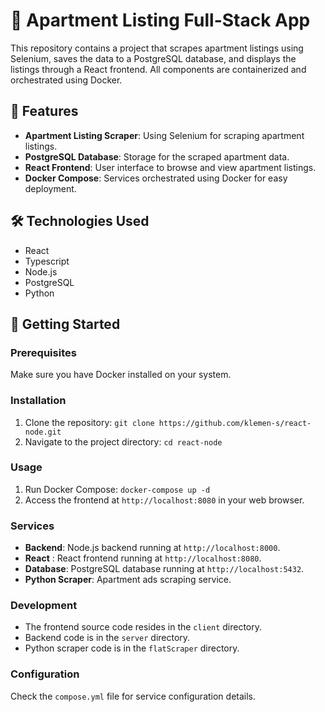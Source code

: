 # 🏢 Apartment Listing Full-Stack App

This repository contains a project that scrapes apartment listings using Selenium, saves the data to a PostgreSQL database, and displays the listings through a React frontend. All components are containerized and orchestrated using Docker.

## 🌟 Features

- **Apartment Listing Scraper**: Using Selenium for scraping apartment listings.
- **PostgreSQL Database**: Storage for the scraped apartment data.
- **React Frontend**: User interface to browse and view apartment listings.
- **Docker Compose**: Services orchestrated using Docker for easy deployment.

## 🛠️ Technologies Used

- React
- Typescript
- Node.js
- PostgreSQL
- Python

## 🚀 Getting Started

### Prerequisites

Make sure you have Docker installed on your system.

### Installation

1. Clone the repository: `git clone https://github.com/klemen-s/react-node.git`
2. Navigate to the project directory: `cd react-node`

### Usage

1. Run Docker Compose: `docker-compose up -d`
2. Access the frontend at `http://localhost:8080` in your web browser.

### Services

- **Backend**: Node.js backend running at `http://localhost:8000`.
- **React** : React frontend running at `http://localhost:8080`.
- **Database**: PostgreSQL database running at `http://localhost:5432`.
- **Python Scraper**: Apartment ads scraping service.

### Development

- The frontend source code resides in the `client` directory.
- Backend code is in the `server` directory.
- Python scraper code is in the `flatScraper` directory.

### Configuration

Check the `compose.yml` file for service configuration details.
